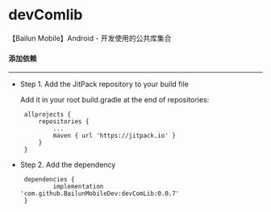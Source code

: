 # devComlib
【Bailun Mobile】Android - 开发使用的公共库集合


#### 添加依赖
---
- Step 1. Add the JitPack repository to your build file

  Add it in your root build.gradle at the end of repositories:
   ```
	allprojects {
		repositories {
			...
			maven { url 'https://jitpack.io' }
		}
	}
   ```

- Step 2. Add the dependency
   ```
	dependencies {
	        implementation 'com.github.BailunMobileDev:devComLib:0.0.7'
	}
   ``` 

